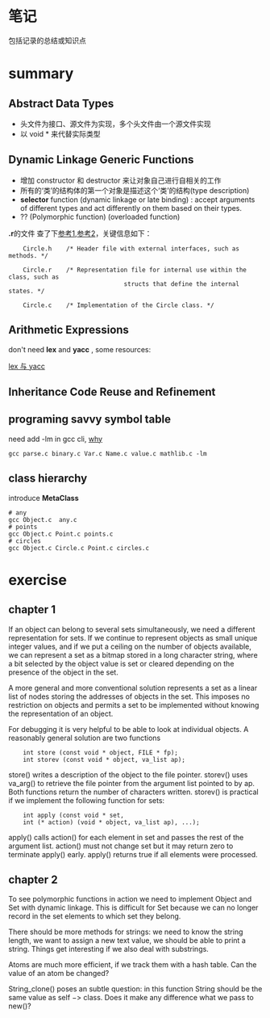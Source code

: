 # 笔记
包括记录的总结或知识点

# summary
## Abstract Data Types

- 头文件为接口、源文件为实现，多个头文件由一个源文件实现
- 以 void * 来代替实际类型

## Dynamic Linkage Generic Functions

- 增加 constructor 和 destructor 来让对象自己进行自相关的工作
-	所有的‘类’的结构体的第一个对象是描述这个‘类’的结构(type description)
-	**selector** function (dynamic linkage or late binding) : accept arguments of different types and act differently 
on them based on their types.
-	 ?? (Polymorphic function)   (overloaded function)  

**.r**的文件
查了下[参考1](https://stackoverflow.com/questions/958671/what-is-a-private-header-in-c),[参考2](https://stackoverflow.com/questions/6061954/what-are-r-files-in-c)，关键信息如下：
```
	Circle.h    /* Header file with external interfaces, such as methods. */

	Circle.r    /* Representation file for internal use within the class, such as
								structs that define the internal states. */

	Circle.c    /* Implementation of the Circle class. */
```

## Arithmetic Expressions

don't need **lex** and **yacc** , some resources:

[lex 与 yacc](https://book.douban.com/subject/1105363/)


## Inheritance Code Reuse and Refinement


## programing savvy symbol table

need add -lm in gcc cli, [why](https://stackoverflow.com/questions/5005363/undefined-reference-to-sin)
```shell
gcc parse.c binary.c Var.c Name.c value.c mathlib.c -lm
```

## class hierarchy

introduce **MetaClass**

```shell
# any
gcc Object.c  any.c
# points
gcc Object.c Point.c points.c
# circles
gcc Object.c Circle.c Point.c circles.c
```



# exercise

## chapter 1

If an object can belong to several sets simultaneously, we need a different representation for sets. If we continue to represent objects as small unique integer values, and if we put a ceiling on the number of objects available, we can represent a set as a bitmap stored in a long character string, where a bit selected by the object value is set or cleared depending on the presence of the object in the set. 

A more general and more conventional solution represents a set as a linear list of nodes storing the addresses of objects in the set. This imposes no restriction on objects and permits a set to be implemented without knowing the representation of an object. 

For debugging it is very helpful to be able to look at individual objects. A reasonably general  solution are two functions 
```
	int store (const void * object, FILE * fp);
	int storev (const void * object, va_list ap);
```
store() writes a description of the object to the file pointer. storev() uses va_arg() to retrieve the file pointer from the argument list pointed to by ap. Both functions return the number of characters written. storev() is practical if we implement the following function for sets:

```
	int apply (const void * set,
	int (* action) (void * object, va_list ap), ...);
```

apply() calls action() for each element in set and passes the rest of the argument list. action() must not change set but it may return zero to terminate apply() early. apply() returns true if all elements were processed.

## chapter 2
To see polymorphic functions in action we need to implement Object and Set with dynamic linkage. This is difficult for Set because we can no longer record in the set elements to which set they belong.

There should be more methods for strings: we need to know the string length, we want to assign a new text value, we should be able to print a string. Things get interesting if we also deal with substrings.

Atoms are much more efficient, if we track them with a hash table. Can the value of an atom be changed? 

String_clone() poses an subtle question: in this function String should be the same value as self −> class. Does it make any difference what we pass to new()?